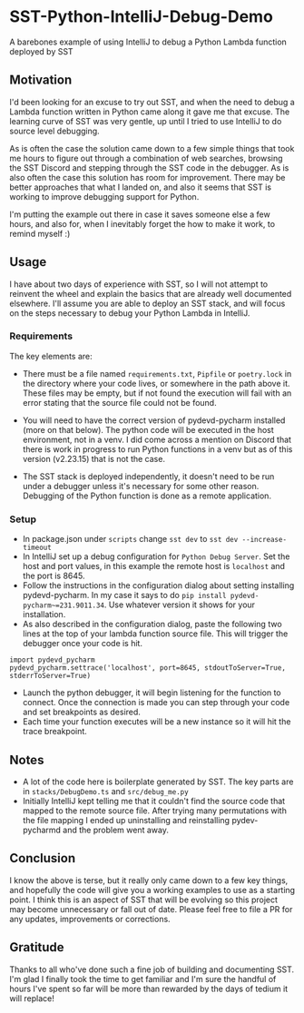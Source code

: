 # SST-Python-IntelliJ-Debug-Demo
A barebones example of using IntelliJ to debug a Python Lambda function deployed by SST

## Motivation
I'd been looking for an excuse to try out SST, and when the need to debug a Lambda function written in Python came along
it gave me that excuse.  The learning curve of SST was very gentle, up until I tried to use IntelliJ to do source level
debugging.

As is often the case the solution came down to a few simple things that took me hours to figure out through a combination
of web searches, browsing the SST Discord and stepping through the SST code in the debugger.  As is also often the case
this solution has room for improvement.  There may be better approaches that what I landed on, and also it seems that 
SST is working to improve debugging support for Python.

I'm putting the example out there in case it saves someone else a few hours, and also for, when I inevitably forget the
how to make it work, to remind myself :)

## Usage
I have about two days of experience with SST, so I will not attempt to reinvent the wheel and explain the basics that
are already well documented elsewhere.  I'll assume you are able to deploy an SST stack, and will focus on the steps 
necessary to debug your Python Lambda in IntelliJ.

### Requirements
The key elements are:
* There must be a file named `requirements.txt`, `Pipfile` or `poetry.lock` in the directory where your code lives, 
or somewhere in the path above it.  These files may be empty, but if not found the execution will fail with an error
stating that the source file could not be found.

* You will need to have the correct version of pydevd-pycharm installed (more on that below).  The python code will be
executed in the host environment, not in a venv.  I did come across a mention on Discord that there is work in progress
to run Python functions in a venv but as of this version (v2.23.15) that is not the case.
* The SST stack is deployed independently, it doesn't need to be run under a debugger unless it's necessary for some other reason.
Debugging of the Python function is done as a remote application.

### Setup
* In package.json under `scripts` change `sst dev` to `sst dev --increase-timeout`
* In IntelliJ set up a debug configuration for `Python Debug Server`.  Set the host and port values, in this example the remote host is `localhost`
and the port is 8645.
* Follow the instructions in the configuration dialog about setting installing pydevd-pycharm.  In my case it says to do
`pip install pydevd-pycharm~=231.9011.34`.  Use whatever version it shows for your installation.
* As also described in the configuration dialog, paste the following two lines at the top of your lambda function source file.
This will trigger the debugger once your code is hit.
```
import pydevd_pycharm
pydevd_pycharm.settrace('localhost', port=8645, stdoutToServer=True, stderrToServer=True)
```
* Launch the python debugger, it will begin listening for the function to connect.  Once the connection is made
you can step through your code and set breakpoints as desired.
* Each time your function executes will be a new instance so it will hit the trace breakpoint.

## Notes
* A lot of the code here is boilerplate generated by SST.  The key parts are in `stacks/DebugDemo.ts` and `src/debug_me.py`
* Initially IntelliJ kept telling me that it couldn't find the source code that mapped to the remote source file.  After
trying many permutations with the file mapping I ended up uninstalling and reinstalling pydev-pycharmd and the problem went away.

## Conclusion
I know the above is terse, but it really only came down to a few key things, and hopefully the code will give you a working
examples to use as a starting point.  I think this is an aspect of SST that will be evolving so this project may become
unnecessary or fall out of date. Please feel free to file a PR for any updates, improvements or corrections.

## Gratitude
Thanks to all who've done such a fine job of building and documenting SST.  I'm glad I finally took the time to get
familiar and I'm sure the handful of hours I've spent so far will be more than rewarded by the days of tedium it will replace!

